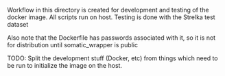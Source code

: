 Workflow in this directory is created for development and testing of the docker image.  All
scripts run on host.  Testing is done with the Strelka test dataset

Also note that the Dockerfile has passwords associated with it, so it is not for distribution until 
somatic_wrapper is public

TODO: Split the development stuff (Docker, etc) from things which need to be run to initialize the
image on the host.
